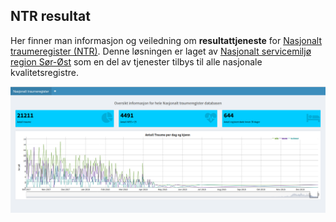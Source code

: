 NTR resultat
-------------

Her finner man informasjon og veiledning om **resultattjeneste** for [Nasjonalt traumeregister (NTR)](http://nasjonalttraumeregister.no/). Denne løsningen er laget av [Nasjonalt servicemiljø region Sør-Øst](https://www.kvalitetsregistre.no/region/nasjonalt-servicemiljo-region-sor-ost#overlay-context=region/nasjonalt-servicemiljo-region-S%25C3%25B8r-%25C3%2598st) som en del av tjenester tilbys til alle nasjonale kvalitetsregistre.

![NTR resultat dashboard](./img/screen01.png)
